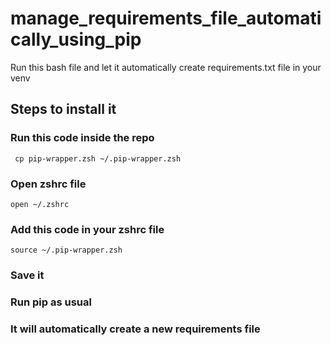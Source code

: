 # manage_requirements_file_automatically_using_pip
Run this bash file and let it automatically create requirements.txt file in your venv

## Steps to install it

###  Run this code inside the repo 

<code> cp pip-wrapper.zsh ~/.pip-wrapper.zsh </code>

### Open zshrc file

<code>open ~/.zshrc</code>

### Add this code in your zshrc file

<code>source ~/.pip-wrapper.zsh</code>

### Save it 

### Run pip as usual 

### It will automatically create a new requirements file 

